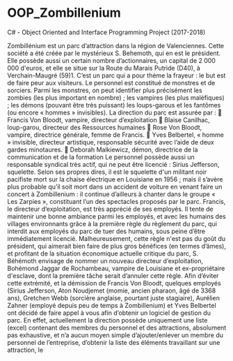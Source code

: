 # OOP_Zombillenium
C# - Object Oriented and Interface Programming Project (2017-2018)

Zombillénium est un parc d’attraction dans la région de Valenciennes. Cette société a été créée par le mystérieux S. Behemoth, qui en est le président. Elle possède aussi un certain nombre d’actionnaires, un capital de 2 000 000 d'euros, et elle se situe sur la Route du Marais Putride (D40), à Verchain-Maugré (59)1.
C’est un parc qui a pour thème la frayeur : le but est de faire peur aux visiteurs. Le personnel est constitué de monstres et de sorciers. Parmi les monstres, on peut identifier plus précisément les zombies (les plus important en nombre) ; les vampires (les plus maléfiques) ; les démons (pouvant être très puissant) les loups-garous et les fantômes (ou encore « hommes » invisibles).
La direction du parc est assurée par :
 Francis Von Bloodt, vampire, directeur d’exploitation
 Blaise Canilhac, loup-garou, directeur des Ressources humaines
 Rose Von Bloodt, vampire, directrice générale, femme de Francis.
 Yves Belbertel, « homme » invisible, directeur artistique, responsable sécurité avec l’aide de deux gardes minotaures.
 Deborah Malkiewicz, démon, directrice de la communication et de la formation
Le personnel possède aussi un responsable syndical très actif, qui ne peut être licencié : Sirius Jefferson, squelette. Selon ses propres dires, il est le squelette d'un militant noir pacifiste mort sur la chaise électrique en Louisiane en 1956 ; mais il s’avère plus probable qu’il soit mort dans un accident de voiture en venant faire un concert à Zombillenium : il continue d’ailleurs à chanter dans le groupe « Les Zarpies », constituant l’un des spectacles proposés par le parc.
Francis, le directeur d’exploitation, est très apprécié de ses employés. Il tente de maintenir une bonne ambiance parmi les employés, et avec les humains des villages environnants grâce à la première règle du règlement du parc, qui interdit aux employés du parc de tuer des humains, sous peine d’être immédiatement licencié. Malheureusement, cette règle n'est pas du goût du président, qui aimerait bien faire de plus gros bénéfices (en termes d’âmes), et profitant de la situation économique actuelle critique du parc, S. Béhémoth envisage de nommer un nouveau directeur d’exploitation, Bohémond Jaggar de Rochambeau, vampire de Louisiane et ex-propriétaire d'esclave, dont la première tâche serait d’annuler cette règle.
Afin d’éviter cette extrémité, et la démission de Francis Von Bloodt, quelques employés (Sirius Jefferson, Aton Noudjemet (momie, ancien pharaon, âgé de 3368 ans), Gretchen Webb (sorcière anglaise, pourtant juste stagiaire), Aurélien Zahner (employé depuis peu de temps à Zombillenium) et Yves Belbertel ont décidé de faire appel à vous afin d’obtenir un logiciel de gestion du parc. En effet, actuellement la direction possède uniquement une liste (excel) contenant des membres du personnel et des attractions, absolument pas exhaustive, et n’a aucun moyen simple d’ajouter/enlever un membre du personnel de l’entreprise, d’obtenir la liste des éléments travaillant sur une attraction, le
